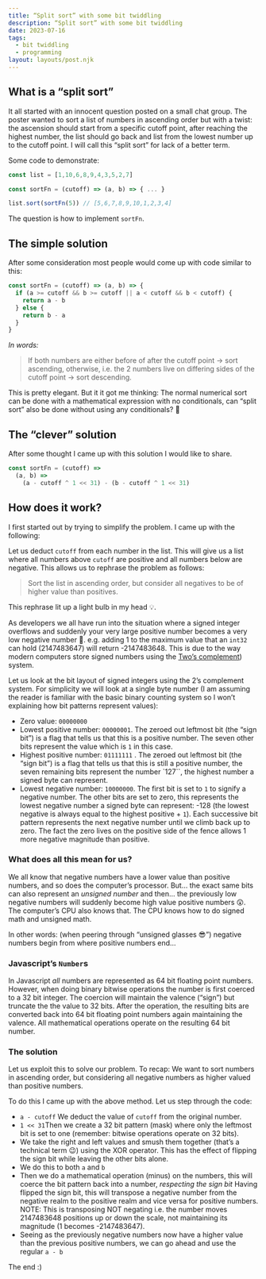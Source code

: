 ```yaml
---
title: “Split sort” with some bit twiddling
description: “Split sort” with some bit twiddling
date: 2023-07-16
tags:
  - bit twiddling
  - programming
layout: layouts/post.njk
---
```


## What is a “split sort”
It all started with an innocent question posted on a small chat group. The poster wanted to sort a list of numbers in ascending order but with a twist: the ascension should start from a specific cutoff point, after reaching the highest number, the list should go back and list from the lowest number up to the cutoff point.
I will call this “split sort” for lack of a better term.

Some code to demonstrate:
```js
const list = [1,10,6,8,9,4,3,5,2,7]

const sortFn = (cutoff) => (a, b) => { ... }

list.sort(sortFn(5)) // [5,6,7,8,9,10,1,2,3,4]
```

The question is how to implement `sortFn`.

## The simple solution
After some consideration most people would come up with code similar to this:
```js
const sortFn = (cutoff) => (a, b) => {
  if (a >= cutoff && b >= cutoff || a < cutoff && b < cutoff) {
    return a - b
  } else {
    return b - a
  }
}
```
*In words:*
> If both numbers are either before of after the cutoff point -> sort ascending, otherwise, i.e. the 2 numbers live on differing sides of the cutoff point -> sort descending.

This is pretty elegant.
But it it got me thinking: The normal numerical sort can be done with a mathematical expression with no conditionals, can “split sort” also be done without using any conditionals? 🤔

## The “clever” solution
After some thought I came up with this solution I would like to share.

```js
const sortFn = (cutoff) =>
  (a, b) =>
    (a - cutoff ^ 1 << 31) - (b - cutoff ^ 1 << 31)
```

## How does it work?
I first started out by trying to simplify the problem. I came up with the following:

Let us deduct `cutoff` from each number in the list. This will give us a list where all numbers above `cutoff` are positive and all numbers below are negative.
This allows us to rephrase the problem as follows:
> Sort the list in ascending order, but consider all negatives to be of higher value than positives.

This rephrase lit up a light bulb in my head 💡.

 As developers we all have run into the situation where a signed integer overflows and suddenly your very large positive number becomes a very low negative number 🤕.
e.g. adding 1 to the maximum value that an `int32` can hold (2147483647) will return -2147483648. This is due to the way modern computers store signed numbers using the [Two’s complement](https://en.wikipedia.org/wiki/Two's_complement)) system.

Let us look at the bit layout of signed integers using the 2’s complement system. For simplicity we will look at a single byte number (I am assuming the reader is familiar with the basic binary counting system so I won’t explaining how bit patterns represent values):
* Zero value: `00000000`
* Lowest positive number: `00000001`. The zeroed out leftmost bit (the “sign bit”) is a flag that tells us that this is a positive number. The seven other bits represent the value which is `1` in this case.
* Highest positive number: `01111111` . The zeroed out leftmost bit (the “sign bit”) is a flag that tells us that this is still a positive number, the seven remaining bits represent the number `127``, the highest number a signed byte can represent.
* Lowest negative number: `10000000`. The first bit is set to `1` to signify a negative number. The other bits are set to zero, this represents the lowest negative number a signed byte can represent: -128 (the lowest negative is always equal to the highest positive + `1`). Each successive bit pattern represents the next negative number until we climb back up to zero. The fact the zero lives on the positive side of the fence allows 1 more negative magnitude than positive.

### What does all this mean for us?
We all know that negative numbers have a lower value than positive numbers, and so does the computer’s processor. But… the exact same bits can also represent an _unsigned number_ and then... the previously low negative numbers will suddenly become high value positive numbers 😲. The computer’s CPU also knows that. The CPU knows how to do signed math and unsigned math.

In other words: (when peering through “unsigned glasses 😎”) negative numbers begin from where positive numbers end…


### Javascript’s `Number`s
In Javascript _all_ numbers are represented as 64 bit floating point numbers. However, when doing binary bitwise operations the number is first coerced to a 32 bit integer.
The coercion will maintain the valence (“sign”) but truncate the the value to 32 bits.
After the operation, the resulting bits are converted back into 64 bit floating point numbers again maintaining the valence.
All mathematical operations operate on the resulting 64 bit number.

### The solution
Let us exploit this to solve our problem. To recap: We want to sort numbers in ascending order, but considering all negative numbers as higher valued than positive numbers.

To do this I came up with the above method. Let us step through the code:
* `a - cutoff` We deduct the value of `cutoff` from the original number.
* `1 << 31`Then we create a 32 bit pattern (mask) where only the leftmost bit is set to one (remember: bitwise operations operate on 32 bits).
* We take the right and left values and smush them together (that’s a technical term 😉) using the XOR operator. This has the effect of flipping the sign bit while leaving the other bits alone.
* We do this to both `a` and `b`
* Then we do a mathematical operation (minus) on the numbers, this will coerce the bit pattern back into a number, _respecting the sign bit_
Having flipped the sign bit, this will transpose a negative number from the negative realm to the positive realm and vice versa for positive numbers. NOTE: This is transposing NOT negating i.e. the number moves 2147483648 positions up or down the scale, not maintaining its magnitude (1 becomes -2147483647).
* Seeing as the previously negative numbers now have a higher value than the previous positive numbers, we can go ahead and use the regular `a - b`

The end :)
